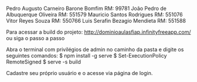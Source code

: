 Pedro Augusto Carneiro Barone Bomfim     RM: 99781
João Pedro de Albuquerque Oliveira       RM: 551579
Mauricio Santos Rodrigues                RM: 551076
Vitor Reyes Souza                        RM: 550766
Luis Serafin Bezagio Mendieta            RM: 551588

Para acessar a build do projeto: http://dominioaulasfiap.infinityfreeapp.com/ ou siga o passo a passo

Abra o terminal com privilégios de admin no caminho da pasta e digite os seguintes comandos:
$ npm install -g serve
$ Set-ExecutionPolicy RemoteSigned
$ serve -s build

Cadastre seu próprio usuário e o acesse via página de login. 
